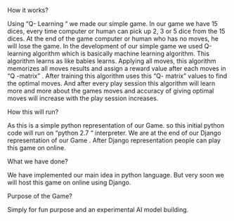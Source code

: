 How it works? 

Using “Q- Learning “ we made our simple game. In our game we have 15 dices, every time computer or human can pick up 2, 3 or 5 dice from the 15 dices. At the end of the game computer or human who has no moves, he will lose the game. In the development of our simple game we used Q-learning algorithm which is basically machine learning algorithm. This algorithm learns as like babies learns. Applying  all moves, this algorithm memorizes all moves results and assign a reward value after each moves in “Q -matrix” . After training this algorithm uses this “Q- matrix” values to find the optimal moves. And after every play session this algorithm will learn more and more about the games moves and accuracy of giving optimal moves will increase with the play session increases.   

How this will run? 

As this is a simple python representation of our Game. so this initial python code will run on “python 2.7 “ interpreter. We are at the end of our Django representation of our Game . After Django representation people can play this game on online. 

What we have done?

We have implemented our main idea in python language. But very soon we will host this game on online using Django. 

Purpose of the Game?

Simply for fun purpose and an experimental AI model building. 



        
